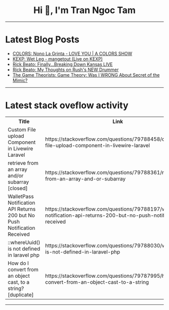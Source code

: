 <h1 align="center">Hi 👋, I'm Tran Ngoc Tam</h1>

---

# Latest Blog Posts 
<!-- BLOG-POST-LIST:START -->
- [COLORS: Nono La Grinta - LOVE YOU | A COLORS SHOW](https://dev.to/music_youtube/colors-nono-la-grinta-love-you-a-colors-show-1ei2)
- [KEXP: Wet Leg - mangetout &lpar;Live on KEXP&rpar;](https://dev.to/music_youtube/kexp-wet-leg-mangetout-live-on-kexp-565e)
- [Rick Beato: Finally…Breaking Down Kansas LIVE](https://dev.to/music_youtube/rick-beato-finallybreaking-down-kansas-live-17pp)
- [Rick Beato: My Thoughts on Rush&#39;s NEW Drummer](https://dev.to/music_youtube/rick-beato-my-thoughts-on-rushs-new-drummer-589p)
- [The Game Theorists: Game Theory: Was I WRONG About Secret of the Mimic?](https://dev.to/gg_news/the-game-theorists-game-theory-was-i-wrong-about-secret-of-the-mimic-1d8m)
<!-- BLOG-POST-LIST:END -->

---

# Latest stack oveflow activity
<table>
  <tr><th>Title</th><th>Link</th></tr>
  <!-- STACKOVERFLOW:START --><tr><td>Custom File upload Component in Livewire Laravel</td><td>https://stackoverflow.com/questions/79788458/custom-file-upload-component-in-livewire-laravel</td></tr><tr><td>retrieve from an array and/or subarray [closed]</td><td>https://stackoverflow.com/questions/79788361/retrieve-from-an-array-and-or-subarray</td></tr><tr><td>WalletPass Notification API Returns 200 but No Push Notification Received</td><td>https://stackoverflow.com/questions/79788197/walletpass-notification-api-returns-200-but-no-push-notification-received</td></tr><tr><td>::whereUuid&lpar;&rpar; is not defined in laravel php</td><td>https://stackoverflow.com/questions/79788030/whereuuid-is-not-defined-in-laravel-php</td></tr><tr><td>How do I convert from an object cast, to a string? [duplicate]</td><td>https://stackoverflow.com/questions/79787995/how-do-i-convert-from-an-object-cast-to-a-string</td></tr><!-- STACKOVERFLOW:END -->
</table>

---


